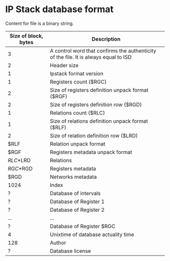 # IP Stack database format

Content for file is a binary string.

|Size of block, bytes|Description|
|---|---|
|3|A control word that confirms the authenticity of the file. It is always equal to ISD|
|2|Header size|
|1|Ipstack format version|
|1|Registers count ($RGC)|
|2|Size of registers definition unpack format ($RGF)|
|2|Size of registers definition row ($RGD)|
|1|Relations count ($RLC)|
|1|Size of relations definition unpack format ($RLF)|
|2|Size of relation definition row ($LRD)|
|$RLF|Relation unpack format|
|$RGF|Registers metadata unpack format|
|$RLC*$LRD|Relations|
|$RGC*$RGD|Registers metadata|
|$RGD|Networks metadata|
|1024|Index|
|?|Database of intervals|
|?|Database of Register 1|
|?|Database of Register 2|
|...|...|
|?|Database of Register $RGC|
|4|Unixtime of database actuality time|
|128|Author|
|?|Database license|
